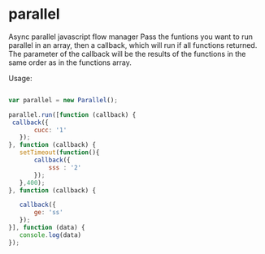 parallel
========

Async parallel javascript flow manager
Pass the funtions you want to run parallel in an array, then a callback, which will run if all functions returned. 
The parameter of the callback will be the results of the functions in the same order as in the functions array.

Usage:

 ```javascript

var parallel = new Parallel();

parallel.run([function (callback) {
  callback({
		cucc: '1'
	});
}, function (callback) {
	setTimeout(function(){
		callback({
			sss : '2'
		});
	},400);
}, function (callback) {

	callback({
		ge: 'ss'
	});
}], function (data) {
	console.log(data)
});

 ```
